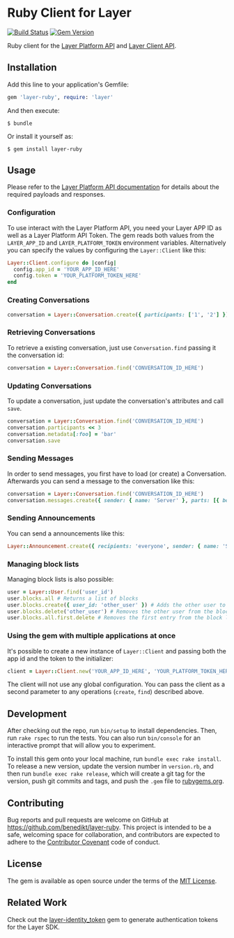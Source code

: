 # Ruby Client for Layer

[![Build Status](https://travis-ci.org/benedikt/layer-ruby.svg?branch=master)](https://travis-ci.org/benedikt/layer-ruby)
[![Gem Version](https://badge.fury.io/rb/layer-ruby.svg)](http://badge.fury.io/rb/layer-ruby)

Ruby client for the [Layer Platform API](https://developer.layer.com/docs/platform) and [Layer Client API](https://developer.layer.com/docs/client).

## Installation

Add this line to your application's Gemfile:

```ruby
gem 'layer-ruby', require: 'layer'
```

And then execute:

    $ bundle

Or install it yourself as:

    $ gem install layer-ruby

## Usage

Please refer to the [Layer Platform API documentation](https://developer.layer.com/docs/platform) for details about the required payloads and responses.

### Configuration

To use interact with the Layer Platform API, you need your Layer APP ID as well as a Layer Platform API Token. The gem reads both values from the `LAYER_APP_ID` and `LAYER_PLATFORM_TOKEN` environment variables. Alternatively you can specify the values by configuring the `Layer::Client` like this:

```ruby
Layer::Client.configure do |config|
  config.app_id = 'YOUR_APP_ID_HERE'
  config.token = 'YOUR_PLATFORM_TOKEN_HERE'
end
```

### Creating Conversations

```ruby
conversation = Layer::Conversation.create({ participants: ['1', '2'] })
```

### Retrieving Conversations

To retrieve a existing conversation, just use `Conversation.find` passing it the conversation id:

```ruby
conversation = Layer::Conversation.find('CONVERSATION_ID_HERE')
```

### Updating Conversations

To update a conversation, just update the conversation's attributes and call `save`.

```ruby
conversation = Layer::Conversation.find('CONVERSATION_ID_HERE')
conversation.participants << 3
conversation.metadata[:foo] = 'bar'
conversation.save
```


### Sending Messages

In order to send messages, you first have to load (or create) a Conversation. Afterwards you can send a message to the conversation like this:

```ruby
conversation = Layer::Conversation.find('CONVERSATION_ID_HERE')
conversation.messages.create({ sender: { name: 'Server' }, parts: [{ body: 'Hello!', mime_type: 'text/plain' }]})
```

### Sending Announcements

You can send a announcements like this:

```ruby
Layer::Announcement.create({ recipients: 'everyone', sender: { name: 'Server' }, parts: [{ body: 'Hello!', mime_type: 'text/plain' }]})
```

### Managing block lists

Managing block lists is also possible:

```ruby
user = Layer::User.find('user_id')
user.blocks.all # Returns a list of blocks
user.blocks.create({ user_id: 'other_user' }) # Adds the other user to the block list
user.blocks.delete('other_user') # Removes the other user from the block list
user.blocks.all.first.delete # Removes the first entry from the block list
```

### Using the gem with multiple applications at once

It's possible to create a new instance of `Layer::Client` and passing both the app id and the token to the initializer:

```ruby
client = Layer::Client.new('YOUR_APP_ID_HERE', 'YOUR_PLATFORM_TOKEN_HERE')
```

The client will not use any global configuration. You can pass the client as a second parameter to any operations (`create`, `find`) described above.

## Development

After checking out the repo, run `bin/setup` to install dependencies. Then, run `rake rspec` to run the tests. You can also run `bin/console` for an interactive prompt that will allow you to experiment.

To install this gem onto your local machine, run `bundle exec rake install`. To release a new version, update the version number in `version.rb`, and then run `bundle exec rake release`, which will create a git tag for the version, push git commits and tags, and push the `.gem` file to [rubygems.org](https://rubygems.org).

## Contributing

Bug reports and pull requests are welcome on GitHub at https://github.com/benedikt/layer-ruby. This project is intended to be a safe, welcoming space for collaboration, and contributors are expected to adhere to the [Contributor Covenant](contributor-covenant.org) code of conduct.


## License

The gem is available as open source under the terms of the [MIT License](http://opensource.org/licenses/MIT).

## Related Work

Check out the [layer-identity_token](https://github.com/dreimannzelt/layer-identity_token) gem to generate authentication tokens for the Layer SDK.
